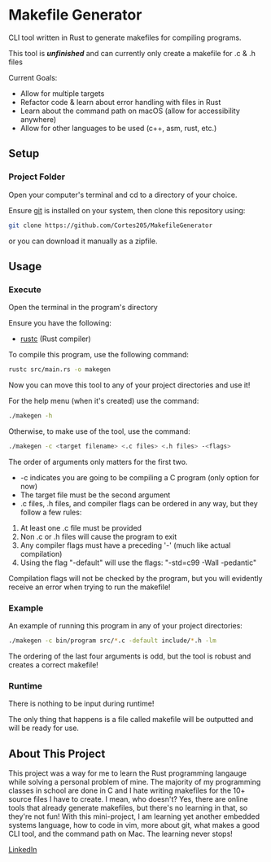 # Makefile Generator
CLI tool written in Rust to generate makefiles for compiling programs.

This tool is ***unfinished*** and can currently only create a makefile for .c & .h files 

Current Goals:
* Allow for multiple targets
* Refactor code & learn about error handling with files in Rust
* Learn about the command path on macOS (allow for accessibility anywhere)
* Allow for other languages to be used (c++, asm, rust, etc.)

## Setup
### Project Folder
Open your computer's terminal and cd to a directory of your choice.

Ensure [git](https://git-scm.com/) is installed on your system, then clone this repository using:

```sh
git clone https://github.com/Cortes205/MakefileGenerator
```

or you can download it manually as a zipfile.

## Usage
### Execute
Open the terminal in the program's directory

Ensure you have the following:
* [rustc](https://www.rust-lang.org/tools/install) (Rust compiler)

To compile this program, use the following command:

```sh
rustc src/main.rs -o makegen 
```

Now you can move this tool to any of your project directories and use it!

For the help menu (when it's created) use the command:
```sh
./makegen -h
```

Otherwise, to make use of the tool, use the command:
```sh
./makegen -c <target filename> <.c files> <.h files> -<flags>
```

The order of arguments only matters for the first two.

* -c indicates you are going to be compiling a C program (only option for now)
* The target file must be the second argument
* .c files, .h files, and compiler flags can be ordered in any way, but they follow a few rules:

1. At least one .c file must be provided
2. Non .c or .h files will cause the program to exit
3. Any compiler flags must have a preceding '-' (much like actual compilation)
4. Using the flag "-default" will use the flags: "-std=c99 -Wall -pedantic"

Compilation flags will not be checked by the program, but you will evidently receive an error when trying to run the makefile!

### Example
An example of running this program in any of your project directories:
```sh
./makegen -c bin/program src/*.c -default include/*.h -lm
```
The ordering of the last four arguments is odd, but the tool is robust
and creates a correct makefile!

### Runtime
There is nothing to be input during runtime! 

The only thing that happens is a file called makefile will be outputted and will be ready for use.

## About This Project
This project was a way for me to learn the Rust programming langauge while solving a personal problem of mine. The majority of my programming classes in school are done in C and I hate writing makefiles for the 10+ source files I have to create. I mean, who doesn't? Yes, there are online tools that already generate makefiles, but there's no learning in that, so they're not fun! With this mini-project, I am learning yet another embedded systems language, how to code in vim, more about git, what makes a good CLI tool, and the command path on Mac. The learning never stops!

[LinkedIn](https://www.linkedin.com/in/cortes205/)
